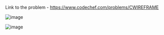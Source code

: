 Link to the problem - https://www.codechef.com/problems/CWIREFRAME


![image](https://github.com/Haleshot/Competitive-Programming/assets/57552973/2d7a98cb-cb4f-4ccf-acc9-0c75de6b0411)



![image](https://github.com/Haleshot/Competitive-Programming/assets/57552973/1df90746-b4b7-4c39-b1b7-2a63b6725695)
